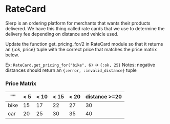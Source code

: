 # RateCard

Slerp is an ordering platform for merchants that wants their products delivered. We have this thing called rate cards that we use to determine the delivery fee depending on distance and vehicle used.

Update the function get_pricing_for/2 in RateCard module so that it returns an {:ok, price} tuple with the correct price that matches the price matrix below.

Ex: `RateCard.get_pricing_for("bike", 6)` -> `{:ok, 25}`
Notes: negative distances should return an `{:error, :invalid_distance}` tuple

### Price Matrix

 "" | < 5 | < 10 | < 15 | < 20 | distance >=20
-- | --- |  --- |  --- |  --- |  ----------- 
bike | 15 | 17 | 22 | 27 | 30
car | 20 | 25 | 30 | 35 | 40
